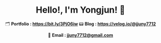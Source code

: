 
<div align=center>

# Hello!, I'm Yongjun! 👋

  🗂 **Portfolio : https://bit.ly/3PjO6iw** 
  :pager: **Blog : https://velog.io/@jjuny7712**
  
  📧 **Email : jjuny7712@gmail.com**
  

</div>
